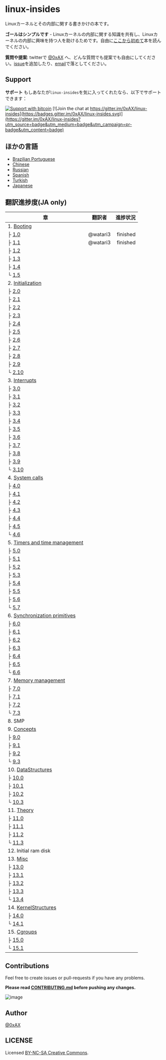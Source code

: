 linux-insides
===============

<!---
A book-in-progress about the linux kernel and its insides.
--->
Linuxカーネルとその内部に関する書きかけの本です。

<!---
**The goal is simple** - to share my modest knowledge about the insides of the linux kernel and help people who are interested in linux kernel insides, and other low-level subject matter.Feel free to go through the book [Start here](https://github.com/0xAX/linux-insides/blob/master/SUMMARY.md)

**Questions/Suggestions**: Feel free about any questions or suggestions by pinging me at twitter [@0xAX](https://twitter.com/0xAX), adding an [issue](https://github.com/0xAX/linux-insides/issues/new) or just drop me an [email](mailto:anotherworldofworld@gmail.com).
--->

**ゴールはシンプルです** - Linuxカーネルの内部に関する知識を共有し、Linuxカーネルの内部に興味を持つ人を助けるためです。自由に[ここから初めて](https://github.com/0xAX/linux-insides/blob/master/SUMMARY.md)本を読んでください。

**質問や提案**: twitterで [@0xAX](https://twitter.com/0xAX) へ、どんな質問でも提案でも自由にしてください。[issue](https://github.com/0xAX/linux-insides/issues/new)を追加したり、[email](mailto:anotherworldofworld@gmail.com)で落としてください。


Support
-------

<!---
**Support** If you like `linux-insides` you can support me with:
--->
**サポート** もしあなたが`linux-insides`を気に入ってくれたなら、以下でサポートできます：

[![Support with bitcoin](https://img.shields.io/badge/donate-bitcoin-green.svg)](https://www.coinbase.com/checkouts/0bfa452a41cf52c0b3f99500b4f31685) [![Join the chat at https://gitter.im/0xAX/linux-insides](https://badges.gitter.im/0xAX/linux-insides.svg)](https://gitter.im/0xAX/linux-insides?utm_source=badge&utm_medium=badge&utm_campaign=pr-badge&utm_content=badge)


<!---
On other languages
-------------------
--->
ほかの言語
----------

  * [Brazilian Portuguese](https://github.com/mauri870/linux-insides)
  * [Chinese](https://github.com/MintCN/linux-insides-zh)
  * [Russian](https://github.com/proninyaroslav/linux-insides-ru)
  * [Spanish](https://github.com/leolas95/linux-insides)
  * [Turkish](https://github.com/ayyucedemirbas/linux-insides_Turkish)
  * [Japanese](https://github.com/xoxyuxu/linux-insides-ja)


翻訳進捗度(JA only)
-------------------

| 章 | 翻訳者 | 進捗状況 |
| ------------- |:-------------:| -----:|
| 1. [Booting](https://github.com/xoxyuxu/linux-insides-ja/tree/master/Booting)|||
|├ [1.0](https://github.com/xoxyuxu/linux-insides-ja/blob/master/Booting/README.md)|@watari3|finished|
|├ [1.1](https://github.com/xoxyuxu/linux-insides-ja/blob/master/Booting/linux-bootstrap-1.md)|@watari3|finished|
|├ [1.2](https://github.com/xoxyuxu/linux-insides-ja/blob/master/Booting/linux-bootstrap-2.md)|||
|├ [1.3](https://github.com/xoxyuxu/linux-insides-ja/blob/master/Booting/linux-bootstrap-3.md)|||
|├ [1.4](https://github.com/xoxyuxu/linux-insides-ja/blob/master/Booting/linux-bootstrap-4.md)|||
|└ [1.5](https://github.com/xoxyuxu/linux-insides-ja/blob/master/Booting/linux-bootstrap-5.md)|||
| 2. [Initialization](https://github.com/xoxyuxu/linux-insides-ja/tree/master/Initialization)|||
|├ [2.0](https://github.com/xoxyuxu/linux-insides-ja/blob/master/Initialization/README.md)|||
|├ [2.1](https://github.com/xoxyuxu/linux-insides-ja/blob/master/Initialization/linux-initialization-1.md)|||
|├ [2.2](https://github.com/xoxyuxu/linux-insides-ja/blob/master/Initialization/linux-initialization-2.md)|||
|├ [2.3](https://github.com/xoxyuxu/linux-insides-ja/blob/master/Initialization/linux-initialization-3.md)|||
|├ [2.4](https://github.com/xoxyuxu/linux-insides-ja/blob/master/Initialization/linux-initialization-4.md)|||
|├ [2.5](https://github.com/xoxyuxu/linux-insides-ja/blob/master/Initialization/linux-initialization-5.md)|||
|├ [2.6](https://github.com/xoxyuxu/linux-insides-ja/blob/master/Initialization/linux-initialization-6.md)|||
|├ [2.7](https://github.com/xoxyuxu/linux-insides-ja/blob/master/Initialization/linux-initialization-7.md)|||
|├ [2.8](https://github.com/xoxyuxu/linux-insides-ja/blob/master/Initialization/linux-initialization-8.md)|||
|├ [2.9](https://github.com/xoxyuxu/linux-insides-ja/blob/master/Initialization/linux-initialization-9.md)|||
|└ [2.10](https://github.com/xoxyuxu/linux-insides-ja/blob/master/Initialization/linux-initialization-10.md)|||
| 3. [Interrupts](https://github.com/xoxyuxu/linux-insides-ja/tree/master/Interrupts)|||
|├ [3.0](https://github.com/xoxyuxu/linux-insides-ja/blob/master/Interrupts/README.md)|||
|├ [3.1](https://github.com/xoxyuxu/linux-insides-ja/blob/master/Interrupts/interrupts-1.md)|||
|├ [3.2](https://github.com/xoxyuxu/linux-insides-ja/blob/master/Interrupts/interrupts-2.md)|||
|├ [3.3](https://github.com/xoxyuxu/linux-insides-ja/blob/master/Interrupts/interrupts-3.md)|||
|├ [3.4](https://github.com/xoxyuxu/linux-insides-ja/blob/master/Interrupts/interrupts-4.md)|||
|├ [3.5](https://github.com/xoxyuxu/linux-insides-ja/blob/master/Interrupts/interrupts-5.md)|||
|├ [3.6](https://github.com/xoxyuxu/linux-insides-ja/blob/master/Interrupts/interrupts-6.md)|||
|├ [3.7](https://github.com/xoxyuxu/linux-insides-ja/blob/master/Interrupts/interrupts-7.md)|||
|├ [3.8](https://github.com/xoxyuxu/linux-insides-ja/blob/master/Interrupts/interrupts-8.md)|||
|├ [3.9](https://github.com/xoxyuxu/linux-insides-ja/blob/master/Interrupts/interrupts-9.md)|||
|└ [3.10](https://github.com/xoxyuxu/linux-insides-ja/blob/master/Interrupts/interrupts-10.md)|||
| 4. [System calls](https://github.com/xoxyuxu/linux-insides-ja/tree/master/SysCall)|||
|├ [4.0](https://github.com/xoxyuxu/linux-insides-ja/blob/master/SysCall/README.md)|||
|├ [4.1](https://github.com/xoxyuxu/linux-insides-ja/blob/master/SysCall/syscall-1.md)|||
|├ [4.2](https://github.com/xoxyuxu/linux-insides-ja/blob/master/SysCall/syscall-2.md)|||
|├ [4.3](https://github.com/xoxyuxu/linux-insides-ja/blob/master/SysCall/syscall-3.md)|||
|├ [4.4](https://github.com/xoxyuxu/linux-insides-ja/blob/master/SysCall/syscall-4.md)|||
|├ [4.5](https://github.com/xoxyuxu/linux-insides-ja/blob/master/SysCall/syscall-5.md)|||
|└ [4.6](https://github.com/xoxyuxu/linux-insides-ja/blob/master/SysCall/syscall-6.md)|||
| 5. [Timers and time management](https://github.com/xoxyuxu/linux-insides-ja/tree/master/Timers)|||
|├ [5.0](https://github.com/xoxyuxu/linux-insides-ja/blob/master/Timers/README.md)|||
|├ [5.1](https://github.com/xoxyuxu/linux-insides-ja/blob/master/Timers/timers-1.md)|||
|├ [5.2](https://github.com/xoxyuxu/linux-insides-ja/blob/master/Timers/timers-2.md)|||
|├ [5.3](https://github.com/xoxyuxu/linux-insides-ja/blob/master/Timers/timers-3.md)|||
|├ [5.4](https://github.com/xoxyuxu/linux-insides-ja/blob/master/Timers/timers-4.md)|||
|├ [5.5](https://github.com/xoxyuxu/linux-insides-ja/blob/master/Timers/timers-5.md)|||
|├ [5.6](https://github.com/xoxyuxu/linux-insides-ja/blob/master/Timers/timers-6.md)|||
|└ [5.7](https://github.com/xoxyuxu/linux-insides-ja/blob/master/Timers/timers-7.md)|||
| 6. [Synchronization primitives](https://github.com/xoxyuxu/linux-insides-ja/tree/master/SyncPrim)|||
|├ [6.0](https://github.com/xoxyuxu/linux-insides-ja/blob/master/SyncPrim/README.md)|||
|├ [6.1](https://github.com/xoxyuxu/linux-insides-ja/blob/master/SyncPrim/sync-1.md)|||
|├ [6.2](https://github.com/xoxyuxu/linux-insides-ja/blob/master/SyncPrim/sync-2.md)|||
|├ [6.3](https://github.com/xoxyuxu/linux-insides-ja/blob/master/SyncPrim/sync-3.md)|||
|├ [6.4](https://github.com/xoxyuxu/linux-insides-ja/blob/master/SyncPrim/sync-4.md)|||
|├ [6.5](https://github.com/xoxyuxu/linux-insides-ja/blob/master/SyncPrim/sync-5.md)|||
|└ [6.6](https://github.com/xoxyuxu/linux-insides-ja/blob/master/SyncPrim/sync-6.md)|||
| 7. [Memory management](https://github.com/xoxyuxu/linux-insides-ja/tree/master/MM)|||
|├ [7.0](https://github.com/xoxyuxu/linux-insides-ja/blob/master/MM/README.md)|||
|├ [7.1](https://github.com/xoxyuxu/linux-insides-ja/blob/master/MM/linux-mm-1.md)|||
|├ [7.2](https://github.com/xoxyuxu/linux-insides-ja/blob/master/MM/linux-mm-2.md)|||
|└ [7.3](https://github.com/xoxyuxu/linux-insides-ja/blob/master/MM/linux-mm-3.md)|||
| 8. SMP|||
| 9. [Concepts](https://github.com/xoxyuxu/linux-insides-ja/tree/master/Concepts)|||
|├ [9.0](https://github.com/xoxyuxu/linux-insides-ja/blob/master/Concepts/README.md)|||
|├ [9.1](https://github.com/xoxyuxu/linux-insides-ja/blob/master/Concepts/per-cpu.md)|||
|├ [9.2](https://github.com/xoxyuxu/linux-insides-ja/blob/master/Concepts/cpumask.md)|||
|└ [9.3](https://github.com/xoxyuxu/linux-insides-ja/blob/master/Concepts/initcall.md)|||
| 10. [DataStructures](https://github.com/xoxyuxu/linux-insides-ja/tree/master/DataStructures)|||
|├ [10.0](https://github.com/xoxyuxu/linux-insides-ja/blob/master/DataStructures/README.md)|||
|├ [10.1](https://github.com/xoxyuxu/linux-insides-ja/blob/master/DataStructures/dlist.md)|||
|├ [10.2](https://github.com/xoxyuxu/linux-insides-ja/blob/master/DataStructures/radix-tree.md)|||
|└ [10.3](https://github.com/xoxyuxu/linux-insides-ja/blob/master/DataStructures/bitmap.md)|||
| 11. [Theory](https://github.com/xoxyuxu/linux-insides-ja/tree/master/Theory)|||
|├ [11.0](https://github.com/xoxyuxu/linux-insides-ja/blob/master/Theory/README.md)|||
|├ [11.1](https://github.com/xoxyuxu/linux-insides-ja/blob/master/Theory/Paging.md)|||
|├ [11.2](https://github.com/xoxyuxu/linux-insides-ja/blob/master/Theory/ELF.md)|||
|└ [11.3](https://github.com/xoxyuxu/linux-insides-ja/blob/master/Theory/asm.md)|||
| 12. Initial ram disk|||
| 13. [Misc](https://github.com/xoxyuxu/linux-insides-ja/tree/master/Misc)|||
|├ [13.0](https://github.com/xoxyuxu/linux-insides-ja/blob/master/Misc/README.md)|||
|├ [13.1](https://github.com/xoxyuxu/linux-insides-ja/blob/master/Misc/how_linux_compile.md)|||
|├ [13.2](https://github.com/xoxyuxu/linux-insides-ja/blob/master/Misc/linkers.md)|||
|├ [13.3](https://github.com/xoxyuxu/linux-insides-ja/blob/master/Misc/contribute.md)|||
|└ [13.4](https://github.com/xoxyuxu/linux-insides-ja/blob/master/Misc/program_startup.md)|||
| 14. [KernelStructures](https://github.com/xoxyuxu/linux-insides-ja/tree/master/KernelStructures)|||
|├ [14.0](https://github.com/xoxyuxu/linux-insides-ja/tree/master/KernelStructures/README.md)|||
|└ [14.1](https://github.com/xoxyuxu/linux-insides-ja/tree/master/KernelStructures/idt.md)|||
| 15. [Cgroups](https://github.com/xoxyuxu/linux-insides-ja/tree/master/Cgroups)|||
|├ [15.0](https://github.com/xoxyuxu/linux-insides-ja/tree/master/Cgroups/README.md)|||
|└ [15.1](https://github.com/xoxyuxu/linux-insides-ja/tree/master/Cgroups/cgroups1.md)|||



Contributions 
--------------

Feel free to create issues or pull-requests if you have any problems.

**Please read [CONTRIBUTING.md](https://github.com/0xAX/linux-insides/blob/master/CONTRIBUTING.md) before pushing any changes.**

![image](http://oi58.tinypic.com/23upobq.jpg)

Author
---------------

[@0xAX](https://twitter.com/0xAX)

LICENSE
-------------

Licensed [BY-NC-SA Creative Commons](http://creativecommons.org/licenses/by-nc-sa/4.0/).
